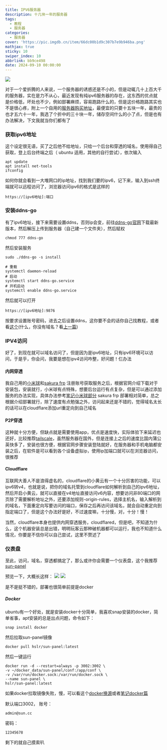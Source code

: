 ```yaml
---
title: IPV6服务器
description: 十几块一年的服务器
tags:
  - 教程
  - 服务器
categories:
  - 服务器
cover: 'https://pic.imgdb.cn/item/66dc00b1d9c307b7e9b946ba.png'
mathjax: true
sticky: 10
swiper_index: 10
abbrlink: bb9ce498
date: 2024-09-10 00:00:00
---
```


![](https://pic.imgdb.cn/item/66dc00b1d9c307b7e9b946ba.png)


对于一个爱折腾的人来说，一个服务器的诱惑还是不小的，但是动辄几十上百大千的服务器，实在是力不从心，最近发现有纯ipv6服务器的存在，这东西的优点就是价格低，坏处也不少，例如部署麻烦，容易跑路什么的，但是这价格跑路其实也不是很心疼，附上一个自用的[服务器购买地址](https://idc.17ir.cn/)，最便宜的只要十五块一年，最贵的也才五六十一年，我选了个折中的三十块一年，储存空间什么的小了点，但是也有办法解决，下文我就当你们都有了

### 获取ipv6地址

这个设定很无语，买了之后他不给地址，只给一个后台和穿透的域名，使用得自己获取，登上后台终端之后（ ubuntu 适用，其他的自行尝试），依次输入
```
apt update
apt install net-tools
ifconfig
```
如何你就会看到一大堆网口的ip地址，找到我们要的ipv6，记下来，输入到ssh终端就可以远程访问了，浏览器访问ipv6的格式是这样的
```
https://[ipv6地址]:端口
```

### 安装ddns-go

有了ipv6地址，接下来需要设置ddns，否则ip会变，前往[ddns-go官网](https://github.com/jeessy2/ddns-go)下载最新版本，然后解压上传到服务器（自己建一个文件夹），然后赋权
```
chmod 777 ddns-go
```
然后安装服务
```
sudo ./ddns-go -s install
```  

```
# 重载
systemctl daemon-reload
# 启动
systemctl start ddns-go.service
# 开机启动
systemctl enable ddns-go.service
```
然后就可以打开
```
https://[ipv6地址]:9876
```
按要求设置账号密码，进去之后设置ddns，这你要不会的话你自己找教程，或者看[这个](https://post.smzdm.com/p/apvnx822/)(什么，你没有域名？看[上一篇](https://20030327.xyz/feed/11))

### IPV4访问
好了，到现在就可以域名访问了，但是因为是ipv6地址，只有ipv6环境可以访问，于是乎，你会问，我要是想在ipv4访问咋整，好问题！仨办法
#### 内网穿透

我自己用的[小米球](https://manager.xiaomiqiu.com/)和[sakura frp](https://www.natfrp.com/)
注册账号获取服务之后，根据官网介绍下载对于安装包，安装就行，小米球有点特殊，想要后台运行有点复杂，但是可以通过添加服务的办法实现，具体办法参考[笔记小米球部分](https://20030327.xyz/feed/12)
sakura frp 部署相对简单，总之根据介绍部署就行，除了速度有点勉强之外，访问起来还是不错的，觉得域名太长的话可以在cloudflare添加url重定向到自己域名

#### P2P穿透

这种就十分方便，但缺点就是需要使用app，优点是速度快，实际体验下来延迟也还好，比较推荐[tailscale](https://tailscale.com/)，虽然服务器在国外，但是连接上之后的速度比国内蒲公英快多了，安装也很方便，根据官网步骤安装登陆就好，在服务器和手机电脑都安装之后，在软件是可以看到各个设备虚拟ip，使用ip加端口就可以在浏览器访问，很推荐

#### Cloudflare

互联网大善人不是浪得虚名的，cloudflare的小黄云有一个十分厉害的功能，可以ipv6转v4，也就是说，把你的域名托管到cloudflare如何解析到自己的ipv6地址，然后开启小黄云，就可以直接在v4地址直接访问v6内容，想要访问非80端口的网页除了需要解析地址之外，还要添加规则-origin-rules，选择主机名，输入解析到的域名，下面重定向写要访问的端口，保存之后再访问该域名，就会自动重定向到指定端口了，但是这个办法好是好，不过速度嘛，十分慢，对，十分！慢！

当然，cloudflare本身也提供内网穿透服务，cloudflared，但是吧，不知道为什么，这个机器安装总是出错，明明玩客云那种破机器都可以运行，我也不知道什么情况，你要是不信你可以自己尝试，这里不赘述了

### 仪表盘
至此，访问，域名，穿透都搞定了，那么或许你会需要一个仪表盘，这个我推荐[sun-panel](https://doc.sun-panel.top/zh_cn/)

预览一下，大概长这样：
![](https://pic.imgdb.cn/item/66dbfe67d9c307b7e9b4e4c5.png)
![](https://pic.imgdb.cn/item/66dbfe67d9c307b7e9b4e5a0.png)

是不是挺不错的，部署也很简单前提是docker

##### Docker
ubuntu有一个好处，就是安装docker十分简单，我喜欢snap安装的docker，简单省事，apt安装的总是出点问题，命令如下：
```
snap install docker
```

然后拉取sun-panel镜像
```
docker pull hslr/sun-panel:latest
```
然后一键运行
```
docker run -d --restart=always -p 3002:3002 \
-v ~/docker_data/sun-panel/conf:/app/conf \
-v /var/run/docker.sock:/var/run/docker.sock \
--name sun-panel \
hslr/sun-panel:latest
```

如果docker拉取镜像失败，慢，可以看这个[docker换源](https://20030327.xyz/feed/5)或者[笔记docker篇](https://20030327.xyz/feed/12)

默认端口3002，
账号：
```
admin@sun.cc
```
密码：
```
12345678
```

剩下的就自己摸索叭